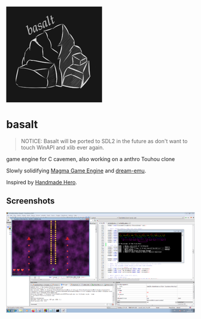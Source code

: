 ![basalt](misc/logo_small.png)

# basalt

> NOTICE: Basalt will be ported to SDL2 in the future as don't want to touch WinAPI and xlib ever again.

game engine for C cavemen, also working on a anthro Touhou clone

Slowly solidifying [Magma Game Engine](https://github.com/bramtechs/RaylibMagmaEngine) and [dream-emu](https://github.com/bramtechs/dream-emu).

Inspired by [Handmade Hero](https://handmadehero.org/).

## Screenshots
![Preview](screenshots/windows7_2.PNG)
